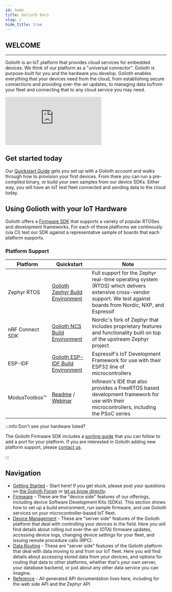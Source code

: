 ```yaml
---
id: home
title: Golioth Docs
slug: /
hide_title: true
---
```


## WELCOME

---

Golioth is an IoT platform that provides cloud services for embedded devices. We
think of our platform as a "universal connector". Golioth is purpose-built for
you and the hardware you develop. Golioth enables everything that your devices
need from the cloud, from establishing secure connections and providing
over-the-air updates, to managing data to/from your fleet and connecting that to
any cloud service you may need.

<iframe class="youtube-embed" src="https://www.youtube.com/embed/CgQg6ifrWfU?si=9MKtgs4jlCvQLWfz" title="YouTube video player" frameborder="0" allow="accelerometer; autoplay; clipboard-write; encrypted-media; gyroscope; picture-in-picture; web-share" allowfullscreen></iframe>

## Get started today

Our [Quickstart Guide](/getting-started/) gets you set up with a Golioth account
and walks through how to provision your first devices. From there you can run a
pre-compiled binary, or build your own samples from our device SDKs. Either way,
you will have an IoT test fleet connected and sending data to the cloud today.

## Using Golioth with your IoT Hardware

Golioth offers a [Firmware SDK](https://github.com/golioth/golioth-firmware-sdk)
that supports a variety of popular RTOSes and development frameworks. For each of
these platforms we continously (via CI) test our SDK against a representative
sample of boards that each platform supports.

### Platform Support

| Platform            | Quickstart | Note |
| ------------------- | ---------- | ---- |
| Zephyr RTOS         | [Golioth Zephyr Build Environment](/getting-started/device-examples/compile-example-code/zephyr) | Full support for the Zephyr real-time operating system (RTOS) which delivers extensive cross-vendor support. We test against boards from Nordic, NXP, and Espressif |
| nRF Connect SDK     | [Golioth NCS Build Environment](/getting-started/device-examples/compile-example-code/zephyr-ncs) | Nordic's fork of Zephyr that includes proprietary features and functionality built on top of the upstream Zephyr project |
| ESP-IDF             | [Golioth ESP-IDF Build Environment](/getting-started/device-examples/compile-example-code/esp-idf) | Espressif's IoT Development Framework for use with their ESP32 line of microcontrollers |
| ModusToolbox&trade; | [Readme](https://github.com/golioth/golioth-firmware-sdk/tree/main/examples/modus_toolbox) / [Webinar](https://blog.golioth.io/a-recap-of-how-to-collect-data-from-iot-sensors-using-golioth-and-the-infineon-modustoolbox/) | Infineon's IDE that also provides a FreeRTOS based development framework for use with their microcontrollers, including the PSoC series |

:::info Don't see your hardware listed?

The Golioth Firmware SDK includes a [porting
guide](https://github.com/golioth/golioth-firmware-sdk/blob/main/docs/Porting_Guide.md)
that you can follow to add a port for your platform. If you are interested in
Golioth adding new platform support, please [contact
us](mailto:hello@golioth.io).

:::

## Navigation

- [Getting Started](/getting-started) - Start here! If you get stuck, please
  post your questions on [the Golioth Forum](https://forum.golioth.io/) or [let
  us know directly](mailto:devrel@golioth.io).
- [Firmware](/firmware) - These are the "device side" features of our offerings,
  including device Software Development Kits (SDKs). This section shows how to
  set up a build environment, run sample firmware, and use Golioth services on
  your microcontroller-based IoT fleet.
- [Device Management](/device-management) - These are "server side" features of
  the Golioth platform that deal with controlling your devices in the field.
  Here you will find details about rolling out over-the-air (OTA) firmware
  updates, accessing device logs, changing device settings for your fleet, and
  issuing remote procedure calls (RPC).
- [Data Routing](/data-routing) - These are "server side" features of the
  Golioth platform that deal with data moving to and from our IoT fleet. Here
  you will find details about accessing stored data from your devices, and
  options for routing that data to other platforms, whether that's your own
  server, your database backend, or just about any other data service you can
  imagine.
- [Reference](/reference) - All generated API documentation lives here,
  including for the web side API and the Zephyr API
